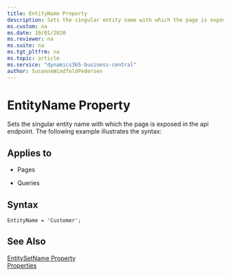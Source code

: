 ```yaml
---
title: EntityName Property
description: Sets the singular entity name with which the page is exposed in the api endpoint.
ms.custom: na
ms.date: 10/01/2020
ms.reviewer: na
ms.suite: na
ms.tgt_pltfrm: na
ms.topic: article
ms.service: "dynamics365-business-central"
author: SusanneWindfeldPedersen
---
```


# EntityName Property
Sets the singular entity name with which the page is exposed in the api endpoint. The following example illustrates the syntax:

## Applies to  
  
- Pages  
  
- Queries  

## Syntax
```
EntityName = 'Customer';
```
  
## See Also  
 [EntitySetName Property](devenv-entitysetname-property.md)  
 [Properties](devenv-properties.md)  